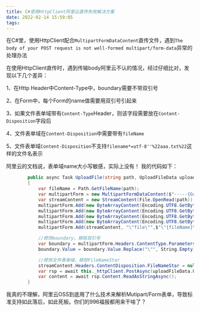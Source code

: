 ```yaml
---
title: C#使用HttpClient阿里云直传失败解决方案
date: 2022-02-14 15:59:05
tags:
---
```


在C#里，使用HttpClient配合`MultipartFormDataContent`直传文件，遇到`The body of your POST request is not well-formed multipart/form-data`异常的处理办法
<!-- more -->
在使用HttpClient直传时，遇到传输body阿里云不认的情况，经过仔细比对，发现以下几个差异：

1、在Http Header中Content-Type中，boundary需要不带双引号

2、在Form中，每个Form的name值需要用双引号引起来

3、如果文件表单域带有`Content-Type`Header，则该字段需要放在`Content-Disposition`字段后

4、文件表单域在`Content-Disposition`中需要带有`fileName`

5、文件表单域`Content-Disposition`不支持`filename*=utf-8''%22aaa.txt%22`这样的文件名表示

阿里云的文档说，表单域name大小写敏感，实际上没有！
我的代码如下：
```C#
        public async Task UploadFile(string path, UploadFileData uploadFileData)
        {
            var fileName = Path.GetFileName(path);
            var multipartForm = new MultipartFormDataContent($"-----{Guid.NewGuid().ToString()}");
            var streamContent = new StreamContent(File.OpenRead(path));
            multipartForm.Add(new ByteArrayContent(Encoding.UTF8.GetBytes(uploadFileData.AccessKey)), "\"OSSAccessKeyId\"");
            multipartForm.Add(new ByteArrayContent(Encoding.UTF8.GetBytes(uploadFileData.Key)), "\"Key\"");
            multipartForm.Add(new ByteArrayContent(Encoding.UTF8.GetBytes(uploadFileData.Policy)), "\"Policy\"");
            multipartForm.Add(new ByteArrayContent(Encoding.UTF8.GetBytes(uploadFileData.Sign)), "\"Signature\"");
            multipartForm.Add(streamContent, "\"file\"",$"\"{fileName}\"");

            //修饰boundary，移除双引号
            var boundary = multipartForm.Headers.ContentType.Parameters.First(o => o.Name == "boundary");
            boundary.Value = boundary.Value.Replace("\"", String.Empty);

            //修饰文件表单域，移除FileNameStar
            streamContent.Headers.ContentDisposition.FileNameStar = null;
            var rsp = await this._httpClient.PostAsync(uploadFileData.Url, multipartForm);
            var content = await rsp.Content.ReadAsStringAsync();
        }
```

我真的不理解，阿里云OSS到底用了什么技术来解析Mutipart/Form表单，导致标准支持如此落后，如此死板。你们的996福报都用来干啥了？
